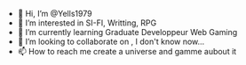 - 👋 Hi, I’m @Yells1979
- 👀 I’m interested in SI-FI, Writting, RPG
- 🌱 I’m currently learning Graduate Developpeur Web Gaming
- 💞️ I’m looking to collaborate on , I don't know now...
- 📫 How to reach me create a universe and gamme aubout it

<!---
Yells1979/Yells1979 is a ✨ special ✨ repository because its `README.md` (this file) appears on your GitHub profile.
You can click the Preview link to take a look at your changes.
--->
